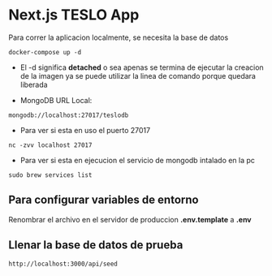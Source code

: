 # Next.js TESLO App
Para correr la aplicacion localmente, se necesita la base de datos
```
docker-compose up -d
```

* El -d significa __detached__ o sea apenas se termina de ejecutar la creacion de la imagen ya se puede utilizar la linea de comando porque quedara liberada

* MongoDB URL Local:
```
mongodb://localhost:27017/teslodb
```

* Para ver si esta en uso el puerto 27017 
```
nc -zvv localhost 27017
```

* Para ver si esta en ejecucion el servicio de mongodb intalado en la pc
```
sudo brew services list
```

## Para configurar variables de entorno
Renombrar el archivo en el servidor de produccion __.env.template__ a __.env__

## Llenar la base de datos de prueba
```
http://localhost:3000/api/seed
```